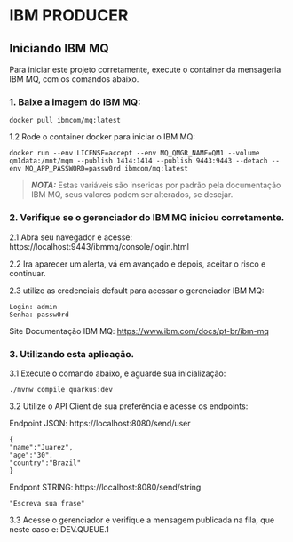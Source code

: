 # IBM PRODUCER
## Iniciando IBM MQ
Para iniciar este projeto corretamente, execute o container da mensageria IBM MQ, com os comandos abaixo.

### 1. Baixe a imagem do IBM MQ:
```shell script
docker pull ibmcom/mq:latest
```
1.2 Rode o container docker para iniciar o IBM MQ:
```shell script
docker run --env LICENSE=accept --env MQ_QMGR_NAME=QM1 --volume qm1data:/mnt/mqm --publish 1414:1414 --publish 9443:9443 --detach --env MQ_APP_PASSWORD=passw0rd ibmcom/mq:latest
```
> **_NOTA:_** Estas variáveis são inseridas por padrão pela documentação IBM MQ, seus valores podem ser alterados, se desejar.

### 2. Verifique se o gerenciador do IBM MQ iniciou corretamente.

2.1 Abra seu navegador e acesse: https://localhost:9443/ibmmq/console/login.html

2.2 Ira aparecer um alerta, vá em avançado e depois, aceitar o risco e continuar.

2.3 utilize as credenciais default para acessar o gerenciador IBM MQ:
```
Login: admin
Senha: passw0rd
```
Site Documentação IBM MQ: https://www.ibm.com/docs/pt-br/ibm-mq

### 3. Utilizando esta aplicação.
3.1 Execute o comando abaixo, e aguarde sua inicialização:
```shell script
./mvnw compile quarkus:dev
```
3.2 Utilize o API Client de sua preferência e acesse os endpoints:

Endpoint JSON: https://localhost:8080/send/user
```
{
"name":"Juarez",
"age":"30",
"country":"Brazil"
}
```
Endpont STRING: https://localhost:8080/send/string
```
"Escreva sua frase"
```

3.3 Acesse o gerenciador e verifique a mensagem publicada na fila, que neste caso e: DEV.QUEUE.1
